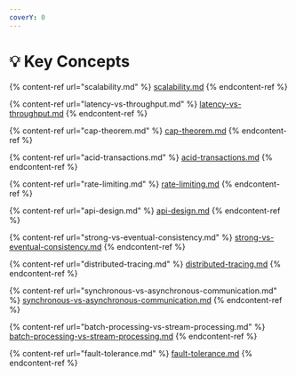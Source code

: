 ```yaml
---
coverY: 0
---
```


# 💡 Key Concepts

{% content-ref url="scalability.md" %}
[scalability.md](scalability.md)
{% endcontent-ref %}

{% content-ref url="latency-vs-throughput.md" %}
[latency-vs-throughput.md](latency-vs-throughput.md)
{% endcontent-ref %}

{% content-ref url="cap-theorem.md" %}
[cap-theorem.md](cap-theorem.md)
{% endcontent-ref %}

{% content-ref url="acid-transactions.md" %}
[acid-transactions.md](acid-transactions.md)
{% endcontent-ref %}

{% content-ref url="rate-limiting.md" %}
[rate-limiting.md](rate-limiting.md)
{% endcontent-ref %}

{% content-ref url="api-design.md" %}
[api-design.md](api-design.md)
{% endcontent-ref %}

{% content-ref url="strong-vs-eventual-consistency.md" %}
[strong-vs-eventual-consistency.md](strong-vs-eventual-consistency.md)
{% endcontent-ref %}

{% content-ref url="distributed-tracing.md" %}
[distributed-tracing.md](distributed-tracing.md)
{% endcontent-ref %}

{% content-ref url="synchronous-vs-asynchronous-communication.md" %}
[synchronous-vs-asynchronous-communication.md](synchronous-vs-asynchronous-communication.md)
{% endcontent-ref %}

{% content-ref url="batch-processing-vs-stream-processing.md" %}
[batch-processing-vs-stream-processing.md](batch-processing-vs-stream-processing.md)
{% endcontent-ref %}

{% content-ref url="fault-tolerance.md" %}
[fault-tolerance.md](fault-tolerance.md)
{% endcontent-ref %}
